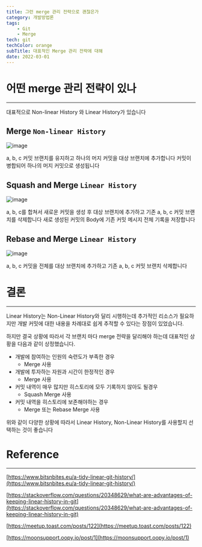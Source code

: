```yaml
---
title: 그런 merge 관리 전략으로 괜찮은가
category: 개발방법론
tags:
	- Git
	- Merge
tech: git
techColor: orange
subTitle: 대표적인 Merge 관리 전략에 대해
date: 2022-03-01
---
```


# 어떤 merge 관리 전략이 있나
---
대표적으로 Non-linear History 와 Linear History가 있습니다

## Merge `Non-linear History`
![image](https://user-images.githubusercontent.com/55491354/207640752-1d03a3a3-ae9b-4a57-82ca-1cd07df2f942.png)

a, b, c 커밋 브랜치를 유지하고 하나의 머지 커밋을 대상 브랜치에 추가합니다
커밋이 병합되어 하나의 머지 커밋으로 생성됩니다


## Squash and Merge `Linear History`
![image](https://user-images.githubusercontent.com/55491354/207640763-4ab5f6d7-1358-4de9-ac57-a2a6525f799f.png)

a, b, c를 합쳐서 새로운 커밋을 생성 후 대상 브랜치에 추가하고 기존 a, b, c 커밋 브랜치를 삭제합니다
새로 생성된 커밋의 Body에 기존 커밋 메시지 전체 기록을 저장합니다


## Rebase and Merge `Linear History`
![image](https://user-images.githubusercontent.com/55491354/207640790-ed1186ed-fe70-4ec8-82e8-c077080a281e.png)

a, b, c 커밋을 전체를 대상 브랜치에 추가하고 기존 a, b, c 커밋 브랜치 삭제합니다



# 결론
---

Linear History는 Non-Linear History와 달리 시행하는데 추가적인 리소스가 필요하지만
개발 커밋에 대한 내용을 차례대로 쉽게 추적할 수 있다는 장점이 있었습니다.

하지만 결국 상황에 따라서 각 브랜치 마다 merge 전략을 달리해야 하는데
대표적인 상황을 다음과 같이 상정했습니다.

-   개발에 참여하는 인원의 숙련도가 부족한 경우
    -   Merge 사용
-   개발에 투자하는 자원과 시간이 한정적인 경우
    -   Merge 사용
-   커밋 내역이 매우 많지만 히스토리에 모두 기록하지 않아도 될경우
    -   Squash Merge 사용
-   커밋 내역을 히스토리에 보존해야하는 경우
    -   Merge 또는 Rebase Merge 사용

위와 같이 다양한 상황에 따라서
Linear History, Non-Linear History를 사용할지 선택하는 것이 좋습니다



# Reference

---

[https://www.bitsnbites.eu/a-tidy-linear-git-history/](https://www.bitsnbites.eu/a-tidy-linear-git-history/)

[https://stackoverflow.com/questions/20348629/what-are-advantages-of-keeping-linear-history-in-git](https://stackoverflow.com/questions/20348629/what-are-advantages-of-keeping-linear-history-in-git)

[https://meetup.toast.com/posts/122](https://meetup.toast.com/posts/122)

[https://moonsupport.oopy.io/post/1](https://moonsupport.oopy.io/post/1)